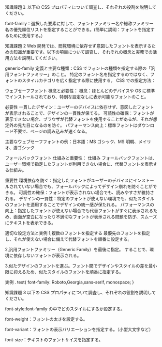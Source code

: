 知識課題１
以下の CSS プロパティについて調査し、それぞれの役割を説明してください。

font-family：選択した要素に対して、フォントファミリー名や総称ファミリー名の優先順位リストを指定することができる。(簡単に説明：フォントを指定するために使用する。)

知識課題 2
Web 開発では、閲覧環境に依存せず意図したフォントを表示するための知識が重要です。以下の項目について調査し、それぞれの概念と実務での活用方法を説明してください。

generic-family
定義と主要な種類：CSS でフォントの種類を指定する際の「汎用フォントファミリー」のこと。
特定のフォント名を指定するのではなく、フォントのスタイルカテゴリを広く指定する際に使用する。
CSS での指定方法：

ウェブセーフフォント
概念と必要性：
概念：ほとんどのデバイスや OS に標準でインストールされており、特別な設定なしに表示可能なフォントのこと。

必要性
一貫したデザイン：ユーザーのデバイスに依存せず、意図したフォントが表示されることで、デザインの一貫性が保てる。
可読性の確保：フォントが表示できない場合、ブラウザが代替フォントを使用することがあるが、それが想定外の見た目になるのを防ぐ。
パフォーマンス向上：標準フォントはダウンロード不要で、ページの読み込みが速くなる。

主要なウェブセーフフォントの例：日本語：MS ゴシック、MS 明朝、メイリオ、游ゴシック

フォールバックフォント
仕組みと重要性：
仕組み
フォールバックフォントは、ユーザー環境で指定したフォントが利用できない場合に、代替フォントを表示する仕組み。

重要性
環境依存を防ぐ：指定したフォントがユーザーのデバイスにインストールされていない場合でも、フォールバックによってデザイン崩れを防ぐことができる。
可読性の確保：フォントが表示されない場合でも、読みやすさが維持される。
デザインの一貫性：特定のフォントが使えない環境でも、似たスタイルのフォントを適用することでデザインの統一感が保たれる。
パフォーマンスの向上：指定したフォントが使えない場合でも代替フォントがすぐに表示されるため、画面が空白になったり不適切なフォントが表示される問題を防ぎ、スムーズにテキストを表示できる。

適切な設定方法と実例
1,複数のフォントを指定する
最優先のフォントを指定し、それが使えない場合に備えて代替フォントを順番に設定する。

2,汎用フォントファミリー（Generic Family）を最後に指定。
することで、環境に依存しないフォントが表示される。

3,似たデザインのフォントを選ぶ。フォント間でデザインやスタイルの差を最小限に抑えるため、似たスタイルのフォントを順番に指定する。

実例
. test{
font-family: Roboto,Georgia,sans-serif, monospace;
}

知識課題 3
以下の CSS プロパティについて調査し、それぞれの役割を説明してください。

font-style:font-family の中でどのスタイルにするか設定する。

font-weight：フォントの太さを設定する。

font-variant：フォントの表示バリエーションを指定する。（小型大文字など）

font-size：テキストのフォントサイズを指定する。
